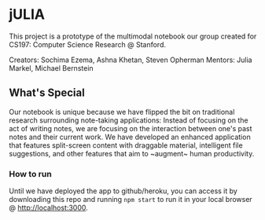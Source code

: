 # jULIA

This project is a prototype of the multimodal notebook our group created for CS197: Computer Science Research @ Stanford.

Creators: Sochima Ezema, Ashna Khetan, Steven Opherman
Mentors: Julia Markel, Michael Bernstein

## What's Special

Our notebook is unique because we have flipped the bit on traditional research surrounding 
note-taking applications:
Instead of focusing on the act of writing notes, we are focusing on the interaction between one's 
past notes and their current work. We have developed an enhanced application that features
split-screen content with draggable material, intelligent file suggestions, and other features
that aim to ~augment~ human productivity.

### How to run 
Until we have deployed the app to github/heroku, you can access it by downloading this repo and running `npm start` to run it in your local browser @ [http://localhost:3000](http://localhost:3000).